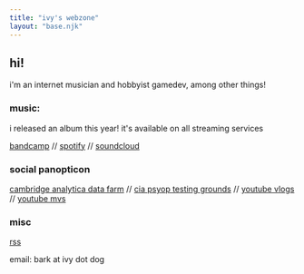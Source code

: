 ```yaml
---
title: "ivy's webzone"
layout: "base.njk"
---
```


## hi! 

i'm an internet musician and hobbyist gamedev, among other things!

### music:

i released an album this year! it's available on all streaming services

[bandcamp](https://ivysinthetic.bandcamp.com) // 
[spotify](https://open.spotify.com/artist/7DlrwzbeWDrCAjy8R7pwGo) //
[soundcloud](https://soundcloud.com/ivysinthetic/)

### social panopticon

[cambridge analytica data farm](https://instagram.com/ivysinthetic) //
[cia psyop testing grounds](https://x.com/ivysinthetic) // 
[youtube vlogs](https://youtube.com/@ibbyvids) // 
[youtube mvs](https://youtube.com/@ivysinthetic)

### misc

[rss](rss.xml)

email: bark at ivy dot dog